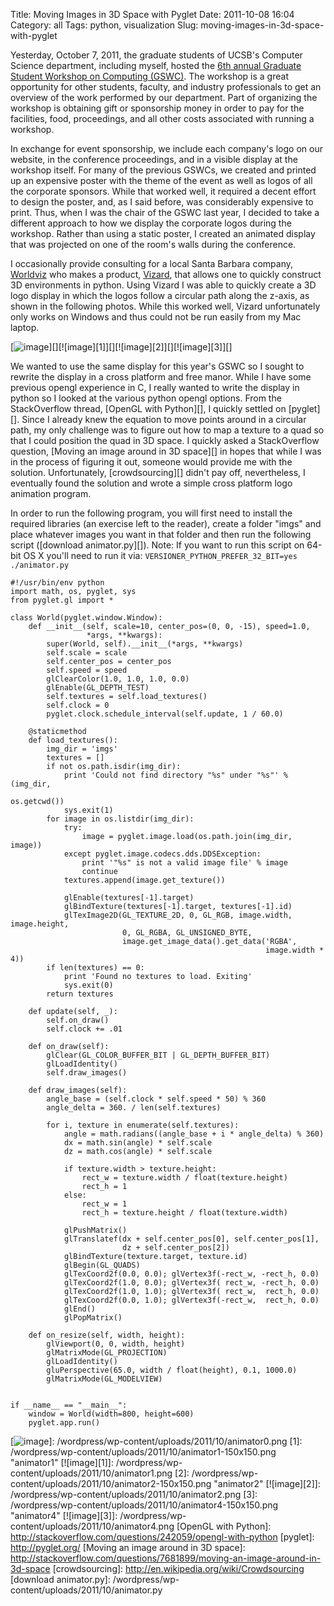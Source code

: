Title: Moving Images in 3D Space with Pyglet
Date: 2011-10-08 16:04
Category: all
Tags: python, visualization
Slug: moving-images-in-3d-space-with-pyglet

Yesterday, October 7, 2011, the graduate students of UCSB's Computer
Science department, including myself, hosted the [6th annual Graduate
Student Workshop on Computing (GSWC)][]. The workshop is a great
opportunity for other students, faculty, and industry professionals to
get an overview of the work performed by our department. Part of
organizing the workshop is obtaining gift or sponsorship money in order
to pay for the facilities, food, proceedings, and all other costs
associated with running a workshop.

In exchange for event sponsorship, we include each company's logo on our
website, in the conference proceedings, and in a visible display at the
workshop itself. For many of the previous GSWCs, we created and printed
up an expensive poster with the theme of the event as well as logos of
all the corporate sponsors. While that worked well, it required a decent
effort to design the poster, and, as I said before, was considerably
expensive to print. Thus, when I was the chair of the GSWC last year, I
decided to take a different approach to how we display the corporate
logos during the workshop. Rather than using a static poster, I created
an animated display that was projected on one of the room's walls during
the conference.

I occasionally provide consulting for a local Santa Barbara company,
[Worldviz][] who makes a product, [Vizard][], that allows one to quickly
construct 3D environments in python. Using Vizard I was able to quickly
create a 3D logo display in which the logos follow a circular path along
the z-axis, as shown in the following photos. While this worked well,
Vizard unfortunately only works on Windows and thus could not be run
easily from my Mac laptop.

[![image][]][][![image][1]][][![image][2]][][![image][3]][]

We wanted to use the same display for this year's GSWC so I sought to
rewrite the display in a cross platform and free manor. While I have
some previous opengl experience in C, I really wanted to write the
display in python so I looked at the various python opengl options. From
the StackOverflow thread, [OpenGL with Python][], I quickly settled on
[pyglet][]. Since I already knew the equation to move points around in a
circular path, my only challenge was to figure out how to map a texture
to a quad so that I could position the quad in 3D space. I quickly asked
a StackOverflow question, [Moving an image around in 3D space][] in
hopes that while I was in the process of figuring it out, someone would
provide me with the solution. Unfortunately, [crowdsourcing][] didn't
pay off, nevertheless, I eventually found the solution and wrote a
simple cross platform logo animation program.

In order to run the following program, you will first need to install
the required libraries (an exercise left to the reader), create a folder
"imgs" and place whatever images you want in that folder and then run
the following script ([download animator.py][]). Note: If you want to
run this script on 64-bit OS X you'll need to run it via:
`VERSIONER_PYTHON_PREFER_32_BIT=yes ./animator.py`

~~~~ {lang="python" line="1"}
#!/usr/bin/env python
import math, os, pyglet, sys
from pyglet.gl import *

class World(pyglet.window.Window):
    def __init__(self, scale=10, center_pos=(0, 0, -15), speed=1.0,
                 *args, **kwargs):
        super(World, self).__init__(*args, **kwargs)
        self.scale = scale
        self.center_pos = center_pos
        self.speed = speed
        glClearColor(1.0, 1.0, 1.0, 0.0)
        glEnable(GL_DEPTH_TEST)
        self.textures = self.load_textures()
        self.clock = 0
        pyglet.clock.schedule_interval(self.update, 1 / 60.0)

    @staticmethod
    def load_textures():
        img_dir = 'imgs'
        textures = []
        if not os.path.isdir(img_dir):
            print 'Could not find directory "%s" under "%s"' % (img_dir,
                                                                os.getcwd())
            sys.exit(1)
        for image in os.listdir(img_dir):
            try:
                image = pyglet.image.load(os.path.join(img_dir, image))
            except pyglet.image.codecs.dds.DDSException:
                print '"%s" is not a valid image file' % image
                continue
            textures.append(image.get_texture())

            glEnable(textures[-1].target)
            glBindTexture(textures[-1].target, textures[-1].id)
            glTexImage2D(GL_TEXTURE_2D, 0, GL_RGB, image.width, image.height,
                         0, GL_RGBA, GL_UNSIGNED_BYTE,
                         image.get_image_data().get_data('RGBA',
                                                         image.width * 4))
        if len(textures) == 0:
            print 'Found no textures to load. Exiting'
            sys.exit(0)
        return textures

    def update(self, _):
        self.on_draw()
        self.clock += .01

    def on_draw(self):
        glClear(GL_COLOR_BUFFER_BIT | GL_DEPTH_BUFFER_BIT)
        glLoadIdentity()
        self.draw_images()

    def draw_images(self):
        angle_base = (self.clock * self.speed * 50) % 360
        angle_delta = 360. / len(self.textures)

        for i, texture in enumerate(self.textures):
            angle = math.radians((angle_base + i * angle_delta) % 360)
            dx = math.sin(angle) * self.scale
            dz = math.cos(angle) * self.scale

            if texture.width > texture.height:
                rect_w = texture.width / float(texture.height)
                rect_h = 1
            else:
                rect_w = 1
                rect_h = texture.height / float(texture.width)

            glPushMatrix()
            glTranslatef(dx + self.center_pos[0], self.center_pos[1],
                         dz + self.center_pos[2])
            glBindTexture(texture.target, texture.id)
            glBegin(GL_QUADS)
            glTexCoord2f(0.0, 0.0); glVertex3f(-rect_w, -rect_h, 0.0)
            glTexCoord2f(1.0, 0.0); glVertex3f( rect_w, -rect_h, 0.0)
            glTexCoord2f(1.0, 1.0); glVertex3f( rect_w,  rect_h, 0.0)
            glTexCoord2f(0.0, 1.0); glVertex3f(-rect_w,  rect_h, 0.0)
            glEnd()
            glPopMatrix()

    def on_resize(self, width, height):
        glViewport(0, 0, width, height)
        glMatrixMode(GL_PROJECTION)
        glLoadIdentity()
        gluPerspective(65.0, width / float(height), 0.1, 1000.0)
        glMatrixMode(GL_MODELVIEW)


if __name__ == "__main__":
    window = World(width=800, height=600)
    pyglet.app.run()
~~~~

  [6th annual Graduate Student Workshop on Computing (GSWC)]: http://gswc.cs.ucsb.edu/2011/
  [Worldviz]: http://www.worldviz.com/
  [Vizard]: http://www.worldviz.com/products/vizard4/index.html
  [image]: /wordpress/wp-content/uploads/2011/10/animator0-150x150.png
    "animator0"
  [![image][]]: /wordpress/wp-content/uploads/2011/10/animator0.png
  [1]: /wordpress/wp-content/uploads/2011/10/animator1-150x150.png
    "animator1"
  [![image][1]]: /wordpress/wp-content/uploads/2011/10/animator1.png
  [2]: /wordpress/wp-content/uploads/2011/10/animator2-150x150.png
    "animator2"
  [![image][2]]: /wordpress/wp-content/uploads/2011/10/animator2.png
  [3]: /wordpress/wp-content/uploads/2011/10/animator4-150x150.png
    "animator4"
  [![image][3]]: /wordpress/wp-content/uploads/2011/10/animator4.png
  [OpenGL with Python]: http://stackoverflow.com/questions/242059/opengl-with-python
  [pyglet]: http://pyglet.org/
  [Moving an image around in 3D space]: http://stackoverflow.com/questions/7681899/moving-an-image-around-in-3d-space
  [crowdsourcing]: http://en.wikipedia.org/wiki/Crowdsourcing
  [download animator.py]: /wordpress/wp-content/uploads/2011/10/animator.py
